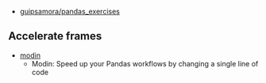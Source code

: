 
- [guipsamora/pandas_exercises](https://github.com/guipsamora/pandas_exercises)


## Accelerate frames
- [modin](https://github.com/modin-project/modin)
    - Modin: Speed up your Pandas workflows by changing a single line of code
    

